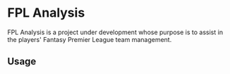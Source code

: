 # FPL Analysis

FPL Analysis is a project under development whose purpose is to assist in the players' Fantasy Premier League team management.

## Usage
